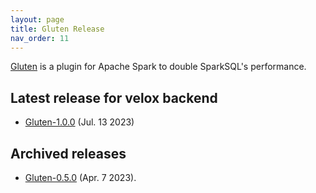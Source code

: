 ```yaml
---
layout: page
title: Gluten Release
nav_order: 11
---
```


[Gluten](https://github.com/oap-project/gluten) is a plugin for Apache Spark to double SparkSQL's performance.

## Latest release for velox backend
* [Gluten-1.0.0](https://github.com/oap-project/gluten/releases/tag/v1.0.0) (Jul. 13 2023)

## Archived releases
* [Gluten-0.5.0](https://github.com/oap-project/gluten/releases/tag/0.5.0) (Apr. 7 2023).
